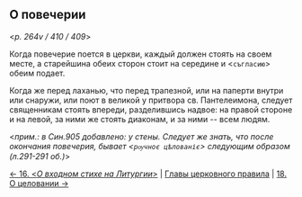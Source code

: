 ## О повечерии 

<*p. 264v / 410 / 409*>

Когда повечерие поется в церкви, каждый должен стоять на своем месте, а старейшина обеих сторон 
стоит на середине и <`съгласию`> обеим подает.

Когда же перед лаханью, что перед трапезной, или на паперти внутри или снаружи, или поют в великой 
у притвора св. Пантелеимона, следует священникам стоять впереди, разделившись надвое: на правой 
стороне и на левой, за ними же стоять диаконам, и за ними -- всем людям.

<*прим.: в Син.905 добавлено: у стены. Следует же знать, что после окончания повечерия, бывает 
<`рѹчноє цѣлованіє`> следующим образом (л.291-291 об.)*>

[← 16. <*О входном стихе на Литургии*>](16.md)
| [Главы церковного правила](README.md) 
| [18. О целовании →](18.md)
